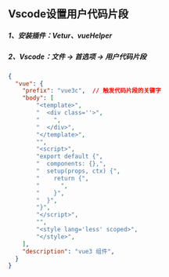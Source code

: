 ## Vscode设置用户代码片段



##### 1、安装插件：Vetur、vueHelper

##### 2、Vscode：文件 -> 首选项 -> 用户代码片段

```json
{
  "vue": {
    "prefix": "vue3c",	// 触发代码片段的关键字
    "body": [
        "<template>",
        "  <div class=''>",
        "    ",
        "  </div>",
        "</template>",
        "",
        "<script>",
        "export default {",
        "  components: {},",
        "  setup(props, ctx) {",
        "    return {",
        "      ",
        "    }",
        "  }",
        "}",
        "</script>",
        "",
        "<style lang='less' scoped>",
        "</style>",
    ],
    "description": "vue3 组件",
  }
}
```



